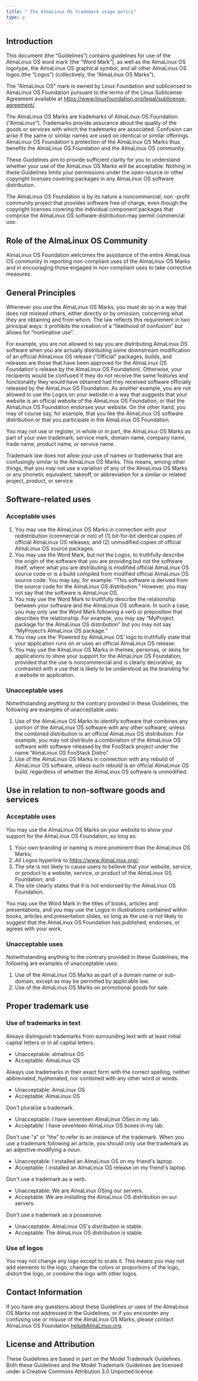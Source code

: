 ```yaml
---
title: " The AlmaLinux OS trademark usage policy"
type: p
---
```


## Introduction

This document (the “Guidelines”) contains guidelines for use of the AlmaLinux OS word mark (the “Word Mark”), as well as the AlmaLinux OS logotype, the AlmaLinux OS graphical symbol, and all other AlmaLinux OS logos (the “Logos”) (collectively, the “AlmaLinux OS Marks”).

The "AlmaLinux OS" mark is owned by Linux Foundation and sublicensed to AlmaLinux OS Foundation pursuant to the terms of the Linux Sublicense Agreement available at https://www.linuxfoundation.org/legal/sublicense-agreement/.

The AlmaLinux OS Marks are trademarks of AlmaLinux OS Foundation. (“AlmaLinux”). Trademarks provide assurance about the quality of the goods or services with which the trademarks are associated. Confusion can arise if the same or similar names are used on identical or similar offerings. AlmaLinux OS Foundation's protection of the AlmaLinux OS Marks thus benefits the AlmaLinux OS Foundation and the AlmaLinux OS community.

These Guidelines aim to provide sufficient clarity for you to understand whether your use of the AlmaLinux OS Marks will be acceptable. Nothing in these Guidelines limits your permissions under the open-source or other copyright licenses covering packages in any AlmaLinux OS software distribution.

The AlmaLinux OS Foundation is by its nature a noncommercial, non -profit community project that provides software free of charge, even though the copyright licenses covering the individual component packages that comprise the AlmaLinux OS software distribution may permit commercial use.
## Role of the AlmaLinux OS Community

AlmaLinux OS Foundation welcomes the assistance of the entire AlmaLinux OS community in reporting non-compliant uses of the AlmaLinux OS Marks and in encouraging those engaged in non-compliant uses to take corrective measures.
## General Principles

Whenever you use the AlmaLinux OS Marks, you must do so in a way that does not mislead others, either directly or by omission, concerning what they are obtaining and from whom. The law reflects this requirement in two principal ways: it prohibits the creation of a “likelihood of confusion” but allows for “nominative use”.

For example, you are not allowed to say you are distributing AlmaLinux OS software when you are actually distributing some downstream modification of an official AlmaLinux OS release (“Official” packages, builds, and releases are those that have been approved for the AlmaLinux OS Foundation's release by the AlmaLinux OS Foundation). Otherwise, your recipients would be confused if they do not receive the same features and functionality they would have obtained had they received software officially released by the AlmaLinux OS Foundation. As another example, you are not allowed to use the Logos on your website in a way that suggests that your website is an official website of the AlmaLinux OS Foundation, or that the AlmaLinux OS Foundation endorses your website. On the other hand, you may of course say, for example, that you like the AlmaLinux OS software distribution or that you participate in the AlmaLinux OS Foundation.

You may not use or register, in whole or in part, the AlmaLinux OS Marks as part of your own trademark, service mark, domain name, company name, trade name, product name, or service name.

Trademark law does not allow your use of names or trademarks that are confusingly similar to the AlmaLinux OS Marks. This means, among other things, that you may not use a variation of any of the AlmaLinux OS Marks or any phonetic equivalent, takeoff, or abbreviation for a similar or related project, product, or service.
## Software-related uses
### Acceptable uses

1. You may use the AlmaLinux OS Marks in connection with your redistribution (commercial or not) of (1) bit-for-bit identical copies of official AlmaLinux OS releases, and (2) unmodified copies of official AlmaLinux OS source packages.
2. You may use the Word Mark, but not the Logos, to truthfully describe the origin of the software that you are providing but not the software itself, where what you are distributing is modified official AlmaLinux OS source code or is a build compiled from modified official AlmaLinux OS source code. You may say, for example: “This software is derived from the source code for the AlmaLinux OS distribution.” However, you may not say that the software is AlmaLinux OS.
3. You may use the Word Mark to truthfully describe the relationship between your software and the AlmaLinux OS software. In such a case, you may only use the Word Mark following a verb or preposition that describes the relationship. For example, you may say “MyProject package for the AlmaLinux OS distribution” but you may not say “MyProject’s AlmaLinux OS package.”
4. You may use the ‘Powered by AlmaLinux OS’ logo to truthfully state that your application runs on or uses an official AlmaLinux OS release.
5. You may use the AlmaLinux OS Marks in themes, personas, or skins for applications to show your support for the AlmaLinux OS Foundation, provided that the use is noncommercial and is clearly decorative, as contrasted with a use that is likely to be understood as the branding for a website or application.

### Unacceptable uses

Notwithstanding anything to the contrary provided in these Guidelines, the following are examples of unacceptable uses:

1. Use of the AlmaLinux OS Marks to identify software that combines any portion of the AlmaLinux OS software with any other software, unless the combined distribution is an official AlmaLinux OS distribution. For example, you may not distribute a combination of the AlmaLinux OS software with software released by the FooStack project under the name “AlmaLinux OS FooStack Distro”.
2. Use of the AlmaLinux OS Marks in connection with any rebuild of AlmaLinux OS software, unless such rebuild is an official AlmaLinux OS build, regardless of whether the AlmaLinux OS software is unmodified.

## Use in relation to non-software goods and services
### Acceptable uses

You may use the AlmaLinux OS Marks on your website to show your support for the AlmaLinux OS Foundation, so long as:

1. Your own branding or naming is more prominent than the AlmaLinux OS Marks;
2. All Logos hyperlink to https://www.AlmaLinux.org/;
3. The site is not likely to cause users to believe that your website, service, or product is a website, service, or product of the AlmaLinux OS Foundation; and
4. The site clearly states that it is not endorsed by the AlmaLinux OS Foundation.

You may use the Word Mark in the titles of books, articles and presentations, and you may use the Logos in illustrations contained within books, articles and presentation slides, so long as the use is not likely to suggest that the AlmaLinux OS Foundation has published, endorses, or agrees with your work.
### Unacceptable uses

Notwithstanding anything to the contrary provided in these Guidelines, the following are examples of unacceptable uses:

1. Use of the AlmaLinux OS Marks as part of a domain name or sub-domain, except as may be permitted by applicable law.
2. Use of the AlmaLinux OS Marks on promotional goods for sale.

## Proper trademark use
### Use of trademarks in text

Always distinguish trademarks from surrounding text with at least initial capital letters or in all capital letters.

* Unacceptable: almalinux OS
* Acceptable: AlmaLinux OS

Always use trademarks in their exact form with the correct spelling, neither abbreviated, hyphenated, nor combined with any other word or words.

* Unacceptable: AmaLinux OS
* Acceptable: AlmaLinux OS

Don't pluralize a trademark.

* Unacceptable: I have seventeen AlmaLinux OSes in my lab.
* Acceptable: I have seventeen AlmaLinux OS boxes in my lab.

Don't use “a” or “the” to refer to an instance of the trademark. When you use a trademark following an article, you should only use the trademark as an adjective modifying a noun.

* Unacceptable: I installed an AlmaLinux OS on my friend's laptop.
* Acceptable: I installed an AlmaLinux OS release on my friend's laptop.

Don't use a trademark as a verb.

* Unacceptable: We are AlmaLinux OSing our servers.
* Acceptable: We are installing the AlmaLinux OS distribution on our servers.

Don't use a trademark as a possessive.

* Unacceptable: AlmaLinux OS's distribution is stable.
* Acceptable: The AlmaLinux OS distribution is stable.

### Use of logos

You may not change any logo except to scale it. This means you may not add elements to the logo, change the colors or proportions of the logo, distort the logo, or combine the logo with other logos.
## Contact Information

If you have any questions about these Guidelines or uses of the AlmaLinux OS Marks not addressed in the Guidelines, or if you encounter any confusing use or misuse of the AlmaLinux OS Marks, please contact AlmaLinux OS Foundation help@AlmaLinux.org.
## License and Attribution

These Guidelines are based in part on the Model Trademark Guidelines. Both these Guidelines and the Model Trademark Guidelines are licensed under a Creative Commons Attribution 3.0 Unported license.
